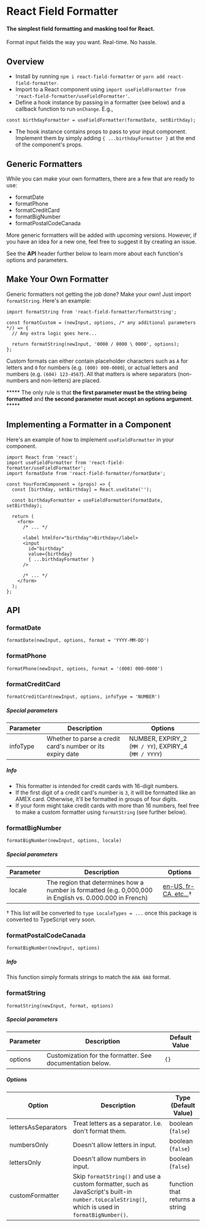 # React Field Formatter

#### The simplest field formatting and masking tool for React.

Format input fields the way you want. Real-time. No hassle.

## Overview

* Install by running `npm i react-field-formatter` or `yarn add react-field-formatter`.
* Import to a React component using `import useFieldFormatter from 'react-field-formatter/useFieldFormatter'`.
* Define a hook instance by passing in a formatter (see below) and a callback function to run `onChange`. E.g.,
```
const birthdayFormatter = useFieldFormatter(formatDate, setBirthday);
```
* The hook instance contains props to pass to your input component. Implement them by simply adding `{ ...birthdayFormatter }` at the end of the component's props.

## Generic Formatters

While you can make your own formatters, there are a few that are ready to use:

* formatDate
* formatPhone
* formatCreditCard
* formatBigNumber
* formatPostalCodeCanada

More generic formatters will be added with upcoming versions. However, if you have an idea for a new one, feel free to suggest it by creating an issue.

See the __API__ header further below to learn more about each function's options and parameters.

## Make Your Own Formatter

Generic formatters not getting the job done? Make your own! Just import `formatString`. Here's an example:

```
import formatString from 'react-field-formatter/formatString';

const formatCustom = (newInput, options, /* any additional parameters */) => {
  // Any extra logic goes here...

  return formatString(newInput, '0000 / 0000 \ 0000', options);
};
```

Custom formats can either contain placeholder characters such as `A` for letters and `0` for numbers (e.g. `(000) 000-0000`), or actual letters and numbers (e.g. `(604) 123-4567`). All that matters is where separators (non-numbers and non-letters) are placed.

\***** The only rule is that __the first parameter must be the string being formatted__ and __the second parameter must accept an options argument__. \*****

## Implementing a Formatter in a Component

Here's an example of how to implement `useFieldFormatter` in your component.

```
import React from 'react';
import useFieldFormatter from 'react-field-formatter/useFieldFormatter';
import formatDate from 'react-field-formatter/formatDate';

const YourFormComponent = (props) => {
  const [birthday, setBirthday] = React.useState('');

  const birthdayFormatter = useFieldFormatter(formatDate, setBirthday);

  return (
    <form>
      /* ... */

      <label htmlFor="birthday">Birthday</label>
      <input
        id="birthday"
        value={birthday}
        { ...birthdayFormatter }
      />

      /* ... */
    </form>
  );
};
```

<!-- If you want to see live code in action, just take a look at the demo. -->

## API

### formatDate

`formatDate(newInput, options, format = 'YYYY-MM-DD')`

### formatPhone

`formatPhone(newInput, options, format = '(000) 000-0000')`

### formatCreditCard

`formatCreditCard(newInput, options, infoType = 'NUMBER')`

##### Special parameters

| Parameter | Description | Options |
| --------- | ----------- | ------- |
| infoType | Whether to parse a credit card's number or its expiry date | NUMBER, EXPIRY_2 (`MM / YY`), EXPIRY_4 (`MM / YYYY`)|

##### Info

* This formatter is intended for credit cards with 16-digit numbers.
* If the first digit of a credit card's number is `3`, it will be formatted like an AMEX card. Otherwise, it'll be formatted in groups of four digits.
* If your form might take credit cards with more than 16 numbers, feel free to make a custom formatter using `formatString` (see further below).

### formatBigNumber

`formatBigNumber(newInput, options, locale)`

##### Special parameters

| Parameter | Description | Options |
| --------- | ----------- | ------- |
| locale | The region that determines how a number is formatted (e.g. 0,000,000 in English vs. 0.000.000 in French) | [en-US, fr-CA, etc...](https://stackoverflow.com/questions/3191664/list-of-all-locales-and-their-short-codes)† |

† This list will be converted to `type LocaleTypes = ...` once this package is converted to TypeScript very soon.

### formatPostalCodeCanada

`formatBigNumber(newInput, options)`

##### Info

This function simply formats strings to match the `A0A 0A0` format.

### formatString

`formatString(newInput, format, options)`

##### Special parameters

| Parameter | Description | Default Value |
| --------- | ----------- | ------- |
| options | Customization for the formatter. See documentation below. | `{}` |

##### Options

| Option | Description | Type (Default Value) |
| ------- | ----------- | ------------ |
| lettersAsSeparators | Treat letters as a separator. I.e. don't format them. | boolean (`false`) |
| numbersOnly | Doesn't allow letters in input. | boolean (`false`) |
| lettersOnly | Doesn't allow numbers in input. | boolean (`false`) |
| customFormatter | Skip `formatString()` and use a custom formatter, such as JavaScript's built-in `number.toLocaleString()`, which is used in `formatBigNumber()`. | function that returns a string |
